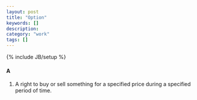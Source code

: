 ```yaml
---
layout: post
title: "Option"
keywords: []
description: 
category: "work"
tags: []
---
```

{% include JB/setup %}

#### A
1. A right to buy or sell something for a specified price during a specified
   period of time.

